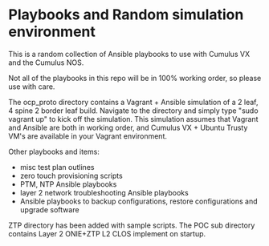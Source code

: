 # Playbooks and Random simulation environment
This is a random collection of Ansible playbooks to use with Cumulus VX and the Cumulus NOS. 

Not all of the playbooks in this repo will be in 100% working order, so please use with care. 

The ocp_proto directory contains a Vagrant + Ansible simulation of a 2 leaf, 4 spine 2 border leaf build. Navigate to the directory and simply type "sudo vagrant up" to kick off the simulation. This simulation assumes that Vagrant and Ansible are both in working order, and Cumulus VX + Ubuntu Trusty VM's are available in your Vagrant environment.

Other playbooks and items:

* misc test plan outlines
* zero touch provisioning scripts
* PTM, NTP Ansible playbooks
* layer 2 network troubleshooting Ansible playbooks
* Ansible playbooks to backup configurations, restore configurations and upgrade software

ZTP directory has been added with sample scripts. The POC sub directory contains Layer 2 ONIE+ZTP L2 CLOS implement on startup. 
